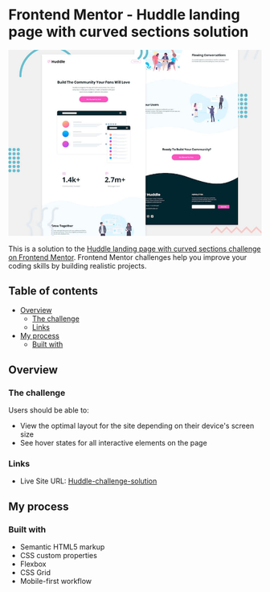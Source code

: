 # Frontend Mentor - Huddle landing page with curved sections solution

![Header/intro section for the Huddle landing page with curved sections](./design/desktop-preview.jpg)

This is a solution to the [Huddle landing page with curved sections challenge on Frontend Mentor](https://www.frontendmentor.io/challenges/huddle-landing-page-with-curved-sections-5ca5ecd01e82137ec91a50f2). Frontend Mentor challenges help you improve your coding skills by building realistic projects. 

## Table of contents

- [Overview](#overview)
  - [The challenge](#the-challenge)
  - [Links](#links)
- [My process](#my-process)
  - [Built with](#built-with)
 


## Overview

### The challenge

Users should be able to:

- View the optimal layout for the site depending on their device's screen size
- See hover states for all interactive elements on the page

### Links

- Live Site URL: [Huddle-challenge-solution](https://huddle-challenge-curved-nxab2xi5z-jorgemor.vercel.app/)

## My process

### Built with

- Semantic HTML5 markup
- CSS custom properties
- Flexbox
- CSS Grid
- Mobile-first workflow
